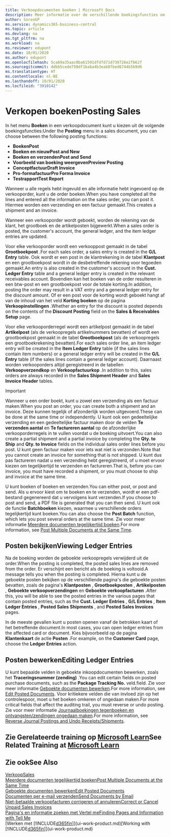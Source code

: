 ```yaml
---
title: Verkoopdocumenten boeken | Microsoft Docs
description: Meer informatie over de verschillende boekingsfuncties om verkoopdocumenten te boeken en hoe u geboekte documenten kunt bijwerken.
author: SorenGP
ms.service: dynamics365-business-central
ms.topic: article
ms.devlang: na
ms.tgt_pltfrm: na
ms.workload: na
ms.reviewer: edupont
ms.date: 10/01/2020
ms.author: edupont
ms.openlocfilehash: 5ca69a35aac0ba61591dfdfd71d739726e2fb62f
ms.sourcegitcommit: ddbb5cede750df1baba4b3eab8fbed6744b5b9d6
ms.translationtype: HT
ms.contentlocale: nl-BE
ms.lasthandoff: 10/01/2020
ms.locfileid: "3910142"
---
```

# <a name="posting-sales"></a><span data-ttu-id="753b2-103">Verkopen boeken</span><span class="sxs-lookup"><span data-stu-id="753b2-103">Posting Sales</span></span>

<span data-ttu-id="753b2-104">In het menu **Boeken** in een verkoopdocument kunt u kiezen uit de volgende boekingsfuncties:</span><span class="sxs-lookup"><span data-stu-id="753b2-104">Under the **Posting** menu in a sales document, you can choose between the following posting functions:</span></span>

* <span data-ttu-id="753b2-105">**Boeken**</span><span class="sxs-lookup"><span data-stu-id="753b2-105">**Post**</span></span>
* <span data-ttu-id="753b2-106">**Boeken en nieuw**</span><span class="sxs-lookup"><span data-stu-id="753b2-106">**Post and New**</span></span>
* <span data-ttu-id="753b2-107">**Boeken en verzenden**</span><span class="sxs-lookup"><span data-stu-id="753b2-107">**Post and Send**</span></span>
* <span data-ttu-id="753b2-108">**Voorbeeld van boeking weergeven**</span><span class="sxs-lookup"><span data-stu-id="753b2-108">**Preview Posting**</span></span>
* <span data-ttu-id="753b2-109">**Conceptfactuur**</span><span class="sxs-lookup"><span data-stu-id="753b2-109">**Draft Invoice**</span></span>
* <span data-ttu-id="753b2-110">**Pro-formafactuur**</span><span class="sxs-lookup"><span data-stu-id="753b2-110">**Pro Forma Invoice**</span></span>
* <span data-ttu-id="753b2-111">**Testrapport**</span><span class="sxs-lookup"><span data-stu-id="753b2-111">**Test Report**</span></span>

<span data-ttu-id="753b2-112">Wanneer u alle regels hebt ingevuld en alle informatie hebt ingevoerd op de verkooporder, kunt u de order boeken.</span><span class="sxs-lookup"><span data-stu-id="753b2-112">When you have completed all the lines and entered all the information on the sales order, you can post it.</span></span> <span data-ttu-id="753b2-113">Hiermee worden een verzending en een factuur gemaakt.</span><span class="sxs-lookup"><span data-stu-id="753b2-113">This creates a shipment and an invoice.</span></span>

<span data-ttu-id="753b2-114">Wanneer een verkooporder wordt geboekt, worden de rekening van de klant, het grootboek en de artikelposten bijgewerkt.</span><span class="sxs-lookup"><span data-stu-id="753b2-114">When a sales order is posted, the customer's account, the general ledger, and the item ledger entries are updated.</span></span>

<span data-ttu-id="753b2-115">Voor elke verkooporder wordt een verkooppost gemaakt in de tabel **Grootboekpost** .</span><span class="sxs-lookup"><span data-stu-id="753b2-115">For each sales order, a sales entry is created in the **G/L Entry** table.</span></span> <span data-ttu-id="753b2-116">Ook wordt er een post in de klantrekening in de tabel **Klantpost** en een grootboekpost wordt in de desbetreffende rekening voor tegoeden gemaakt.</span><span class="sxs-lookup"><span data-stu-id="753b2-116">An entry is also created in the customer's account in the **Cust. Ledger Entry** table and a general ledger entry is created in the relevant receivables account.</span></span> <span data-ttu-id="753b2-117">Bovendien kan het boeken van de order resulteren in een btw-post en een grootboekpost voor de totale korting.</span><span class="sxs-lookup"><span data-stu-id="753b2-117">In addition, posting the order may result in a VAT entry and a general ledger entry for the discount amount.</span></span> <span data-ttu-id="753b2-118">Of er een post voor de korting wordt geboekt hangt af van de inhoud van het veld **Korting boeken** op de pagina **Verkoopinstellingen** .</span><span class="sxs-lookup"><span data-stu-id="753b2-118">Whether an entry for the discount is posted depends on the contents of the **Discount Posting** field on the **Sales & Receivables Setup** page.</span></span>

<span data-ttu-id="753b2-119">Voor elke verkooporderregel wordt een artikelpost gemaakt in de tabel **Artikelpost** (als de verkoopregels artikelnummers bevatten) of wordt een grootboekpost gemaakt in de tabel **Grootboekpost** (als de verkoopregels een grootboekrekening bevatten).</span><span class="sxs-lookup"><span data-stu-id="753b2-119">For each sales order line, an item ledger entry will be created in the **Item Ledger Entry** table (if the sales lines contain item numbers) or a general ledger entry will be created in the **G/L Entry** table (if the sales lines contain a general ledger account).</span></span> <span data-ttu-id="753b2-120">Daarnaast worden verkooporders altijd geregistreerd in de tabellen **Verkoopverzendkop** en **Verkoopfactuurkop** .</span><span class="sxs-lookup"><span data-stu-id="753b2-120">In addition to this, sales orders are always recorded in the **Sales Shipment Header** and **Sales Invoice Header** tables.</span></span>

> [!IMPORTANT]  
> <span data-ttu-id="753b2-121">Wanneer u een order boekt, kunt u zowel een verzending als een factuur maken.</span><span class="sxs-lookup"><span data-stu-id="753b2-121">When you post an order, you can create both a shipment and an invoice.</span></span> <span data-ttu-id="753b2-122">Deze kunnen tegelijk of afzonderlijk worden uitgevoerd.</span><span class="sxs-lookup"><span data-stu-id="753b2-122">These can be done at the same time or independently.</span></span> <span data-ttu-id="753b2-123">U kunt ook een gedeeltelijke verzending en een gedeeltelijke factuur maken door de velden **Te verzenden aantal** en **Te factureren aantal** op de afzonderlijke verkooporderregels in te vullen voordat u de boeking uitvoert.</span><span class="sxs-lookup"><span data-stu-id="753b2-123">You can also create a partial shipment and a partial invoice by completing the **Qty. to Ship** and **Qty. to Invoice** fields on the individual sales order lines before you post.</span></span> <span data-ttu-id="753b2-124">U kunt geen factuur maken voor iets wat niet is verzonden.</span><span class="sxs-lookup"><span data-stu-id="753b2-124">Note that you cannot create an invoice for something that is not shipped.</span></span> <span data-ttu-id="753b2-125">U kunt dus pas factureren nadat u een verzending hebt geregistreerd, of u moet ervoor kiezen om tegelijkertijd te verzenden en factureren.</span><span class="sxs-lookup"><span data-stu-id="753b2-125">That is, before you can invoice, you must have recorded a shipment, or you must choose to ship and invoice at the same time.</span></span>

<span data-ttu-id="753b2-126">U kunt boeken of boeken en verzenden.</span><span class="sxs-lookup"><span data-stu-id="753b2-126">You can either post, or post and send.</span></span> <span data-ttu-id="753b2-127">Als u ervoor kiest om te boeken en te verzenden, wordt er een pdf-bestand gegenereerd dat u vervolgens kunt verzenden.</span><span class="sxs-lookup"><span data-stu-id="753b2-127">If you choose to post and send, a PDF file is generated that you can then send.</span></span> <span data-ttu-id="753b2-128">U kunt ook de functie **Batchboeken** kiezen, waarmee u verschillende orders tegelijkertijd kunt boeken.</span><span class="sxs-lookup"><span data-stu-id="753b2-128">You can also choose the **Post Batch** function, which lets you post several orders at the same time.</span></span> <span data-ttu-id="753b2-129">Zie voor meer informatie [Meerdere documenten tegelijkertijd boeken](ui-batch-posting.md).</span><span class="sxs-lookup"><span data-stu-id="753b2-129">For more information, see [Post Multiple Documents at the Same Time](ui-batch-posting.md).</span></span>

## <a name="viewing-ledger-entries"></a><span data-ttu-id="753b2-130">Posten bekijken</span><span class="sxs-lookup"><span data-stu-id="753b2-130">Viewing Ledger Entries</span></span>

<span data-ttu-id="753b2-131">Na de boeking worden de geboekte verkoopregels verwijderd uit de order.</span><span class="sxs-lookup"><span data-stu-id="753b2-131">When the posting is completed, the posted sales lines are removed from the order.</span></span> <span data-ttu-id="753b2-132">Er verschijnt een bericht als de boeking is voltooid.</span><span class="sxs-lookup"><span data-stu-id="753b2-132">A message tells you when the posting is completed.</span></span> <span data-ttu-id="753b2-133">Hierna kunt u de geboekte posten bekijken op de verschillende pagina's die geboekte posten bevatten, zoals de pagina's **Klantposten** , **Grootboekposten** , **Artikelposten** , **Geboekte verkoopverzendingen** en **Geboekte verkoopfacturen** .</span><span class="sxs-lookup"><span data-stu-id="753b2-133">After this, you will be able to see the posted entries in the various pages that contain posted entries, such as the **Cust. Ledger Entries** , **G/L Entries** , **Item Ledger Entries** , **Posted Sales Shipments** , and **Posted Sales Invoices** pages.</span></span>  

<span data-ttu-id="753b2-134">In de meeste gevallen kunt u posten openen vanaf de betrokken kaart of het betreffende document.</span><span class="sxs-lookup"><span data-stu-id="753b2-134">In most cases, you can open ledger entries from the affected card or document.</span></span> <span data-ttu-id="753b2-135">Kies bijvoorbeeld op de pagina **Klantenkaart** de actie **Posten** .</span><span class="sxs-lookup"><span data-stu-id="753b2-135">For example, on the **Customer Card** page, choose the **Ledger Entries** action.</span></span>

## <a name="editing-ledger-entries"></a><span data-ttu-id="753b2-136">Posten bewerken</span><span class="sxs-lookup"><span data-stu-id="753b2-136">Editing Ledger Entries</span></span>

<span data-ttu-id="753b2-137">U kunt bepaalde velden in geboekte inkoopdocumenten bewerken, zoals het **Traceringsnummer (zending)** .</span><span class="sxs-lookup"><span data-stu-id="753b2-137">You can edit certain fields on posted purchase documents, such as the **Package Tracking No.**</span></span> <span data-ttu-id="753b2-138">veld.</span><span class="sxs-lookup"><span data-stu-id="753b2-138">field.</span></span> <span data-ttu-id="753b2-139">Zie voor meer informatie [Geboekte documenten bewerken](across-edit-posted-document.md).</span><span class="sxs-lookup"><span data-stu-id="753b2-139">For more information, see [Edit Posted Documents](across-edit-posted-document.md).</span></span> <span data-ttu-id="753b2-140">Voor kritiekere velden die van invloed zijn op het controlespoor, moet u het boeken omkeren of ongedaan maken.</span><span class="sxs-lookup"><span data-stu-id="753b2-140">For more critical fields that affect the auditing trail, you must reverse or undo posting.</span></span> <span data-ttu-id="753b2-141">Zie voor meer informatie [Journaalboekingen tegenboeken en ontvangsten/zendingen ongedaan maken](finance-how-reverse-journal-posting.md).</span><span class="sxs-lookup"><span data-stu-id="753b2-141">For more information, see [Reverse Journal Postings and Undo Receipts/Shipments](finance-how-reverse-journal-posting.md).</span></span>

## <a name="see-related-training-at-microsoft-learn"></a><span data-ttu-id="753b2-142">Zie Gerelateerde training op [Microsoft Learn](/learn/modules/ship-invoice-items-dynamics-365-business-central/index)</span><span class="sxs-lookup"><span data-stu-id="753b2-142">See Related Training at [Microsoft Learn](/learn/modules/ship-invoice-items-dynamics-365-business-central/index)</span></span>

## <a name="see-also"></a><span data-ttu-id="753b2-143">Zie ook</span><span class="sxs-lookup"><span data-stu-id="753b2-143">See Also</span></span>

[<span data-ttu-id="753b2-144">Verkoop</span><span class="sxs-lookup"><span data-stu-id="753b2-144">Sales</span></span>](sales-manage-sales.md)  
[<span data-ttu-id="753b2-145">Meerdere documenten tegelijkertijd boeken</span><span class="sxs-lookup"><span data-stu-id="753b2-145">Post Multiple Documents at the Same Time</span></span>](ui-batch-posting.md)  
[<span data-ttu-id="753b2-146">Geboekte documenten bewerken</span><span class="sxs-lookup"><span data-stu-id="753b2-146">Edit Posted Documents</span></span>](across-edit-posted-document.md)  
[<span data-ttu-id="753b2-147">Documenten per e-mail verzenden</span><span class="sxs-lookup"><span data-stu-id="753b2-147">Send Documents by Email</span></span>](ui-how-send-documents-email.md)  
[<span data-ttu-id="753b2-148">Niet-betaalde verkoopfacturen corrigeren of annuleren</span><span class="sxs-lookup"><span data-stu-id="753b2-148">Correct or Cancel Unpaid Sales Invoices</span></span>](sales-how-correct-cancel-sales-invoice.md)  
[<span data-ttu-id="753b2-149">Pagina's en informatie zoeken met Vertel me</span><span class="sxs-lookup"><span data-stu-id="753b2-149">Finding Pages and Information with Tell Me</span></span>](ui-search.md)  
<span data-ttu-id="753b2-150">[Werken met [!INCLUDE[d365fin](includes/d365fin_md.md)]](ui-work-product.md)</span><span class="sxs-lookup"><span data-stu-id="753b2-150">[Working with [!INCLUDE[d365fin](includes/d365fin_md.md)]](ui-work-product.md)</span></span>
